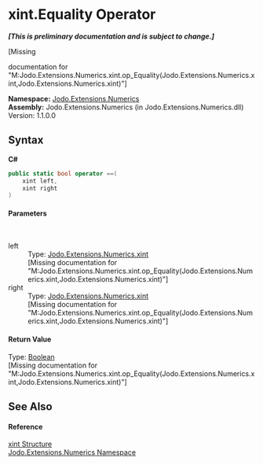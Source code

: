 # xint.Equality Operator 
 _**\[This is preliminary documentation and is subject to change.\]**_

\[Missing <summary> documentation for "M:Jodo.Extensions.Numerics.xint.op_Equality(Jodo.Extensions.Numerics.xint,Jodo.Extensions.Numerics.xint)"\]

**Namespace:**&nbsp;<a href="N_Jodo_Extensions_Numerics">Jodo.Extensions.Numerics</a><br />**Assembly:**&nbsp;Jodo.Extensions.Numerics (in Jodo.Extensions.Numerics.dll) Version: 1.1.0.0

## Syntax

**C#**<br />
``` C#
public static bool operator ==(
	xint left,
	xint right
)
```


#### Parameters
&nbsp;<dl><dt>left</dt><dd>Type: <a href="T_Jodo_Extensions_Numerics_xint">Jodo.Extensions.Numerics.xint</a><br />\[Missing <param name="left"/> documentation for "M:Jodo.Extensions.Numerics.xint.op_Equality(Jodo.Extensions.Numerics.xint,Jodo.Extensions.Numerics.xint)"\]</dd><dt>right</dt><dd>Type: <a href="T_Jodo_Extensions_Numerics_xint">Jodo.Extensions.Numerics.xint</a><br />\[Missing <param name="right"/> documentation for "M:Jodo.Extensions.Numerics.xint.op_Equality(Jodo.Extensions.Numerics.xint,Jodo.Extensions.Numerics.xint)"\]</dd></dl>

#### Return Value
Type: <a href="https://docs.microsoft.com/dotnet/api/system.boolean" target="_blank" rel="noopener noreferrer">Boolean</a><br />\[Missing <returns> documentation for "M:Jodo.Extensions.Numerics.xint.op_Equality(Jodo.Extensions.Numerics.xint,Jodo.Extensions.Numerics.xint)"\]

## See Also


#### Reference
<a href="T_Jodo_Extensions_Numerics_xint">xint Structure</a><br /><a href="N_Jodo_Extensions_Numerics">Jodo.Extensions.Numerics Namespace</a><br />